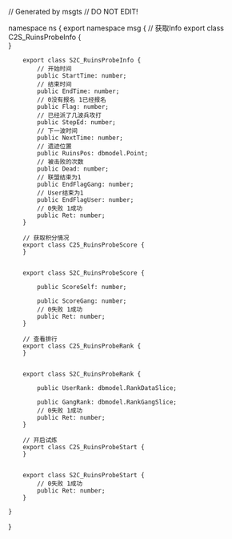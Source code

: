 // Generated by msgts
// DO NOT EDIT!

namespace ns {
	export namespace msg {
		// 获取Info
		export class C2S_RuinsProbeInfo {	
		}
		
		
		export class S2C_RuinsProbeInfo {	
			// 开始时间
			public StartTime: number; 
			// 结束时间
			public EndTime: number; 
			// 0没有报名 1已经报名
			public Flag: number; 
			// 已经派了几波兵攻打
			public StepEd: number; 
			// 下一波时间
			public NextTime: number; 
			// 遗迹位置
			public RuinsPos: dbmodel.Point; 
			// 被击败的次数
			public Dead: number; 
			// 联盟结束为1
			public EndFlagGang: number; 
			// User结束为1
			public EndFlagUser: number; 
			// 0失败 1成功
			public Ret: number; 
		}
		
		// 获取积分情况
		export class C2S_RuinsProbeScore {	
		}
		
		
		export class S2C_RuinsProbeScore {	
			
			public ScoreSelf: number; 
			
			public ScoreGang: number; 
			// 0失败 1成功
			public Ret: number; 
		}
		
		// 查看排行
		export class C2S_RuinsProbeRank {	
		}
		
		
		export class S2C_RuinsProbeRank {	
			
			public UserRank: dbmodel.RankDataSlice; 
			
			public GangRank: dbmodel.RankGangSlice; 
			// 0失败 1成功
			public Ret: number; 
		}
		
		// 开启试炼
		export class C2S_RuinsProbeStart {	
		}
		
		
		export class S2C_RuinsProbeStart {	
			// 0失败 1成功
			public Ret: number; 
		}
		
	}
}
